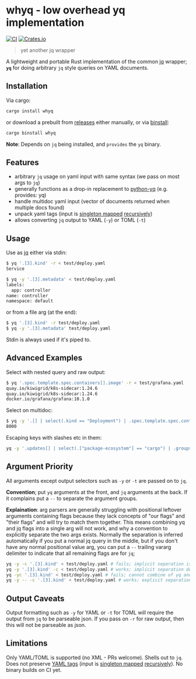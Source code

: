 # whyq - low overhead yq implementation
[![CI](https://github.com/clux/yq/actions/workflows/release.yml/badge.svg)](https://github.com/clux/yq/actions/workflows/release.yml)
[![Crates.io](https://img.shields.io/crates/v/whyq.svg)](https://crates.io/crates/whyq)
> yet another jq wrapper

A lightweight and portable Rust implementation of the common [jq](https://jqlang.github.io/jq/) wrapper; **`yq`** for doing arbitrary `jq` style queries on YAML documents.

## Installation

Via cargo:

```sh
cargo install whyq
```

or download a prebuilt from [releases](https://github.com/clux/yq/releases) either manually, or via [binstall](https://github.com/cargo-bins/cargo-binstall):

```sh
cargo binstall whyq
```

**Note**: Depends on `jq` being installed, and `provides` the `yq` binary.

## Features

- arbitrary `jq` usage on yaml input with same syntax (we pass on most args to `jq`)
- generally functions as a drop-in replacement to [python-yq](https://kislyuk.github.io/yq/) (e.g. provides: yq)
- handle multidoc yaml input (vector of documents returned when multiple docs found)
- unpack yaml tags (input is [singleton mapped](https://docs.rs/serde_yaml/latest/serde_yaml/with/singleton_map/index.html) [recursively](https://docs.rs/serde_yaml/latest/serde_yaml/with/singleton_map_recursive/index.html))
- allows converting `jq` output to YAML (`-y`) or TOML (`-t`)

## Usage
Use as [jq](https://jqlang.github.io/jq/tutorial/) either via stdin:

```sh
$ yq '.[3].kind' -r < test/deploy.yaml
Service

$ yq -y '.[3].metadata' < test/deploy.yaml
labels:
  app: controller
name: controller
namespace: default
```

or from a file arg (at the end):

```sh
$ yq '.[3].kind' -r test/deploy.yaml
$ yq -y '.[3].metadata' test/deploy.yaml
```

Stdin is always used if it's piped to.

## Advanced Examples
Select with nested query and raw output:

```sh
$ yq '.spec.template.spec.containers[].image' -r < test/grafana.yaml
quay.io/kiwigrid/k8s-sidecar:1.24.6
quay.io/kiwigrid/k8s-sidecar:1.24.6
docker.io/grafana/grafana:10.1.0
```

Select on multidoc:

```sh
$ yq -y '.[] | select(.kind == "Deployment") | .spec.template.spec.containers[0].ports[0].containerPort' test/deploy.yaml
8000
```

Escaping keys with slashes etc in them:

```sh
yq -y '.updates[] | select(.["package-ecosystem"] == "cargo") | .groups' .github/dependabot.yml
```

## Argument Priority
All arguments except output selectors such as `-y` or `-t` are passed on to `jq`.

**Convention**; put `yq` arguments at the front, and `jq` arguments at the back. If it complains put a `--` to separate the argument groups.

**Explaination**: arg parsers are generally struggling with positional leftover arguments containing flags because they lack concepts of "our flags" and "their flags" and will try to match them together. This means combining yq and jq flags into a single arg will not work, and why a convention to explicitly separate the two args exists. Normally the separation is inferred automatically if you put a normal jq query in the middle, but if you don't have any normal positional value arg, you can put a `--` trailing vararg delimiter to indicate that all remaining flags are for `jq`;

```sh
yq -y -c '.[3].kind' < test/deploy.yaml # fails; implicit separation is not detected for a flag first
yq -y '.[3].kind' -c < test/deploy.yaml # works; implicit separation detected after positional
yq -yc '.[3].kind' < test/deploy.yaml # fails; cannot combine of yq and jq args
yq -y -- -c '.[3].kind' < test/deploy.yaml # works; explicit separation
```

## Output Caveats

Output formatting such as `-y` for YAML or `-t` for TOML will require the output from `jq` to be parseable json. If you pass on `-r` for raw output, then this will not be parseable as json.


## Limitations

Only YAML/TOML is supported (no XML - PRs welcome). Shells out to `jq`. Does not preserve [YAML tags](https://yaml.org/spec/1.2-old/spec.html#id2764295) (input is [singleton mapped](https://docs.rs/serde_yaml/latest/serde_yaml/with/singleton_map/index.html) [recursively](https://docs.rs/serde_yaml/latest/serde_yaml/with/singleton_map_recursive/index.html)). No binary builds on CI yet.
